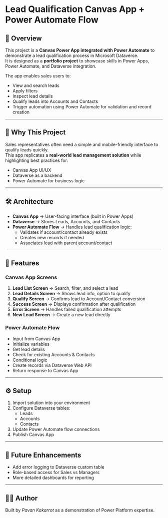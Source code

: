 # Lead Qualification Canvas App + Power Automate Flow

## 📖 Overview
This project is a **Canvas Power App integrated with Power Automate** to demonstrate a lead qualification process in Microsoft Dataverse.  
It is designed as a **portfolio project** to showcase skills in Power Apps, Power Automate, and Dataverse integration.

The app enables sales users to:
- View and search leads
- Apply filters
- Inspect lead details
- Qualify leads into Accounts and Contacts
- Trigger automation using Power Automate for validation and record creation

---

## 🎯 Why This Project
Sales representatives often need a simple and mobile-friendly interface to qualify leads quickly.  
This app replicates a **real-world lead management solution** while highlighting best practices for:
- Canvas App UI/UX
- Dataverse as a backend
- Power Automate for business logic

---

## 🛠️ Architecture
- **Canvas App** → User-facing interface (built in Power Apps)
- **Dataverse** → Stores Leads, Accounts, and Contacts
- **Power Automate Flow** → Handles lead qualification logic:
  - Validates if account/contact already exists
  - Creates new records if needed
  - Associates lead with parent account/contact

---

## 📱 Features
### Canvas App Screens
1. **Lead List Screen** → Search, filter, and select a lead  
2. **Lead Details Screen** → Shows lead info, option to qualify  
3. **Qualify Screen** → Confirms lead to Account/Contact conversion  
4. **Success Screen** → Displays confirmation after qualification  
5. **Error Screen** → Handles failed qualification attempts  
6. **New Lead Screen** → Create a new lead directly  

### Power Automate Flow
- Input from Canvas App
- Initialize variables
- Get lead details
- Check for existing Accounts & Contacts
- Conditional logic
- Create records via Dataverse Web API
- Return response to Canvas App

---

## ⚙️ Setup
1. Import solution into your environment  
2. Configure Dataverse tables:
   - Leads
   - Accounts
   - Contacts  
3. Update Power Automate flow connections  
4. Publish Canvas App  

---

## 🚀 Future Enhancements
- Add error logging to Dataverse custom table  
- Role-based access for Sales vs Managers  
- More detailed dashboards for reporting  

---

## 👨‍💻 Author
Built by *Pavan Kakarrot* as a demonstration of Power Platform expertise.
